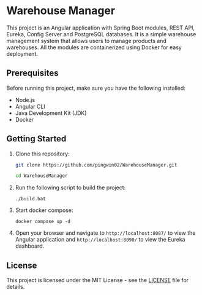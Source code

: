 # Warehouse Manager

This project is an Angular application with Spring Boot modules, REST API, Eureka, Config Server and PostgreSQL databases. It is a simple warehouse management system that allows users to manage products and warehouses. All the modules are containerized using Docker for easy deployment.

## Prerequisites

Before running this project, make sure you have the following installed:

- Node.js
- Angular CLI
- Java Development Kit (JDK)
- Docker

## Getting Started

1. Clone this repository:

   ```bash
   git clone https://github.com/pingwin02/WarehouseManager.git

   cd WarehouseManager
    ```
2. Run the following script to build the project:

   ```./build.bat```

3. Start docker compose:

   ```docker compose up -d```

4. Open your browser and navigate to `http://localhost:8087/` to view the Angular application and `http://localhost:8090/` to view the Eureka dashboard.

## License

This project is licensed under the MIT License - see the [LICENSE](LICENSE) file for details.